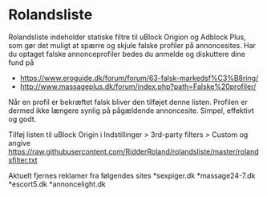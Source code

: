 # Rolandsliste
Rolandsliste indeholder statiske filtre til uBlock Origion og Adblock Plus, som gør det muligt at spærre og skjule falske profiler på annoncesites.
Har du optaget falske annonceprofiler bedes du anmelde og diskuttere dine fund på 
* https://www.eroguide.dk/forum/forum/63-falsk-markedsf%C3%B8ring/
* http://www.massageplus.dk/forum/index.php?path=Falske%20profiler/

Når en profil er bekræftet falsk bliver den tilføjet denne listen. Profilen er dermed ikke længere synlig på pågældende annoncesite. Simpel, effektivt og godt.

Tilføj listen til uBlock Origin i Indstillinger > 3rd-party filters > Custom og angive https://raw.githubusercontent.com/RidderRoland/rolandsliste/master/rolandsfilter.txt

Aktuelt fjernes reklamer fra følgendes sites
*sexpiger.dk
*massage24-7.dk
*escort5.dk
*annoncelight.dk

